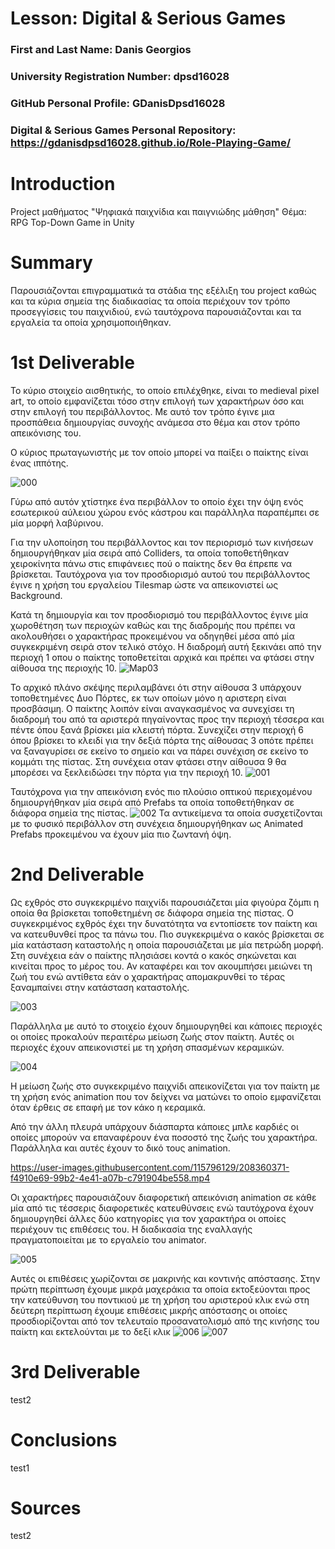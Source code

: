 # Lesson: Digital & Serious Games

### First and Last Name: Danis Georgios
### University Registration Number: dpsd16028
### GitHub Personal Profile: GDanisDpsd16028
### Digital & Serious Games Personal Repository: https://gdanisdpsd16028.github.io/Role-Playing-Game/

# Introduction
Project μαθήματος "Ψηφιακά παιχνίδια και παιγνιώδης μάθηση"
Θέμα: RPG Top-Down Game in Unity

# Summary
Παρουσιάζονται επιγραμματικά τα στάδια της εξέλιξη του project καθώς και τα κύρια σημεία της διαδικασίας τα οποία περιέχουν τον τρόπο προσεγγίσεις του παιχνιδιού, ενώ ταυτόχρονα παρουσιάζονται και τα εργαλεία τα οποία χρησιμοποιήθηκαν.




# 1st Deliverable
Το κύριο στοιχείο αισθητικής, το οποίο επιλέχθηκε, είναι το medieval pixel art, το οποίο εμφανίζεται τόσο στην επιλογή των χαρακτήρων όσο και στην επιλογή του περιβάλλοντος.  Με αυτό τον τρόπο έγινε μια προσπάθεια δημιουργίας συνοχής ανάμεσα στο θέμα και στον τρόπο απεικόνισης του.

Ο κύριος πρωταγωνιστής με τον οποίο μπορεί να παίξει ο παίκτης είναι ένας ιππότης.

![000](https://user-images.githubusercontent.com/115796129/208351991-9536d252-36b3-48e7-8099-674995ac39ce.png)

Γύρω από αυτόν χτίστηκε ένα περιβάλλον το οποίο έχει την όψη ενός εσωτερικού αύλειου χώρου ενός κάστρου και παράλληλα παραπέμπει σε μία μορφή λαβύρινου.

Για την υλοποίηση του περιβάλλοντος και τον περιορισμό των κινήσεων δημιουργήθηκαν μία σειρά από Colliders, τα οποία τοποθετήθηκαν χειροκίνητα πάνω στις επιφάνειες πού ο παίκτης δεν θα έπρεπε να βρίσκεται. Ταυτόχρονα για τον προσδιορισμό αυτού του περιβάλλοντος έγινε η χρήση του εργαλείου Tilesmap ώστε να απεικονιστεί ως Background.

Κατά τη δημιουργία και τον προσδιορισμό του περιβάλλοντος έγινε μία χωροθέτηση των περιοχών καθώς και της διαδρομής που πρέπει να ακολουθήσει ο χαρακτήρας προκειμένου να οδηγηθεί μέσα από μία συγκεκριμένη σειρά στον τελικό στόχο. H διαδρομή αυτή ξεκινάει από την περιοχή 1 oπου ο παίκτης τοποθετείται αρχικά και πρέπει να φτάσει στην αίθουσα της περιοχής 10. 
![Map03](https://user-images.githubusercontent.com/115796129/208347052-8d67a29f-8f95-4195-a030-22903a255974.png)

Το αρχικό πλάνο σκέψης περιλαμβάνει ότι στην αίθουσα 3 υπάρχουν τοποθετημένες Δυο Πόρτες, εκ των οποίων μόνο η αριστερη είναι προσβάσιμη. Ο παίκτης λοιπόν είναι αναγκασμένος να συνεχίσει τη διαδρομή του από τα αριστερά πηγαίνοντας προς την περιοχή τέσσερα και πέντε όπου ξανά βρίσκει μία κλειστή πόρτα. Συνεχίζει στην περιοχή 6 όπου βρίσκει το κλειδί για την δεξιά πόρτα της αίθουσας 3 οπότε πρέπει να ξαναγυρίσει σε εκείνο το σημείο και να πάρει συνέχιση σε εκείνο το κομμάτι της πίστας. Στη συνέχεια οταν φτάσει στην αίθουσα 9 θα μπορέσει να ξεκλειδώσει την πόρτα για την περιοχή 10.
![001](https://user-images.githubusercontent.com/115796129/208351711-5a971adb-5bf4-4321-ad3f-1ba86870e1bd.png)

Ταυτόχρονα για τηv απεικόνιση ενός πιο πλούσιο οπτικού περιεχομένου δημιουργήθηκαν μία σειρά από Prefabs τα οποία τοποθετήθηκαν σε διάφορα σημεία της πίστας.
![002](https://user-images.githubusercontent.com/115796129/208352620-8a9cd9d9-8389-4eee-b433-5b4202dcdaaf.png)
Τα αντικείμενα τα οποία συσχετίζονται με το φυσικό περιβάλλον στη συνέχεια δημιουργήθηκαν ως Animated Prefabs προκειμένου να έχουν μία πιο ζωντανή όψη.




# 2nd Deliverable

Ως εχθρός στο συγκεκριμένο παιχνίδι παρουσιάζεται μία φιγούρα ζόμπι η οποία θα βρίσκεται τοποθετημένη σε διάφορα σημεία της πίστας. 
Ο συγκεκριμένος εχθρός έχει την δυνατότητα να εντοπίσετε τον παίκτη και να κατευθυνθεί προς τα πάνω του. Πιο συγκεκριμένα ο κακός βρίσκεται σε μία κατάσταση καταστολής η οποία παρουσιάζεται με μία πετρώδη μορφή. 
Στη συνέχεια εάν ο παίκτης πλησιάσει κοντά ο κακός σηκώνεται και κινείται προς το μέρος του.  Αν καταφέρει και τον ακουμπήσει μειώνει τη ζωή του ενώ αντίθετα εάν ο  χαρακτήρας απομακρυνθεί το τέρας ξαναμπαίνει στην κατάσταση καταστολής.


![003](https://user-images.githubusercontent.com/115796129/208358813-173b45e7-f985-4bb8-bed6-28169a24394d.png)

Παράλληλα με αυτό το στοιχείο έχουν δημιουργηθεί και κάποιες περιοχές οι οποίες προκαλούν περαιτέρω μείωση ζωής στον παίκτη. Αυτές οι περιοχές έχουν απεικονιστεί με τη χρήση σπασμένων κεραμικών.

![004](https://user-images.githubusercontent.com/115796129/208359716-5c24bf39-79b7-4495-a549-7c2cca7bdb98.png)

Η μείωση ζωής στο συγκεκριμένο παιχνίδι απεικονίζεται για τον παίκτη με τη χρήση ενός animation που τον δείχνει να ματώνει το οποίο εμφανίζεται όταν έρθεις σε επαφή με τον κάκο η κεραμικά.

Από την άλλη πλευρά υπάρχουν διάσπαρτα κάποιες μπλε καρδιές οι οποίες μπορούν να επαναφέρουν ένα ποσοστό της ζωής του χαρακτήρα. Παράλληλα και αυτές έχουν το δικό τους animation.


https://user-images.githubusercontent.com/115796129/208360371-f4910e69-99b2-4e41-a07b-c791904be558.mp4

Οι χαρακτήρες παρουσιάζουν διαφορετική απεικόνιση animation σε κάθε μία από τις τέσσερις διαφορετικές κατευθύνσεις ενώ ταυτόχρονα έχουν δημιουργηθεί άλλες δύο κατηγορίες για τον χαρακτήρα οι οποίες περιέχουν τις επιθέσεις του. Η διαδικασία της εναλλαγής πραγματοποιείται με το εργαλείο του animator.

![005](https://user-images.githubusercontent.com/115796129/208361722-d07469da-a901-41a8-8a3d-e5e1afab49e4.png)


Aυτές οι επιθέσεις χωρίζονται σε μακρινής και κοντινής απόστασης. Στην πρώτη περίπτωση έχουμε μικρά μαχεράκια τα οποία εκτοξεύονται προς την κατεύθυνση του ποντικιού με τη χρήση του αριστερού κλικ ενώ στη δεύτερη περίπτωση έχουμε επιθέσεις μικρής απόστασης οι οποίες προσδιορίζονται από  τον τελευταίο προσανατολισμό από της κινήσης του παίκτη και εκτελούνται με το δεξί κλικ
  ![006](https://user-images.githubusercontent.com/115796129/208362959-79df7698-d1ab-45e0-b3b5-3b4e01d82006.png)  ![007](https://user-images.githubusercontent.com/115796129/208362964-56b5688b-8e91-4e45-b70f-a91d78b98494.png)



# 3rd Deliverable 
test2
# Conclusions
test1
# Sources
test2
